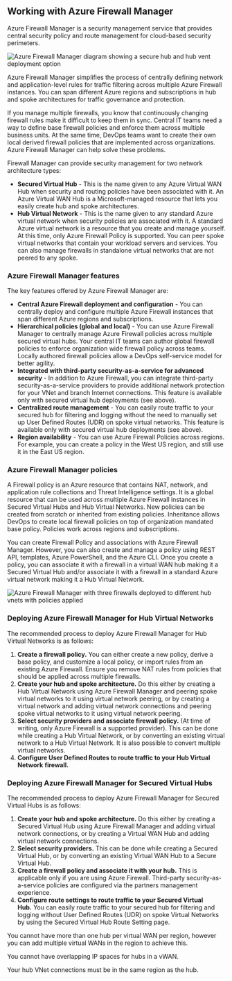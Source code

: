 
## Working with Azure Firewall Manager

Azure Firewall Manager is a security management service that provides central security policy and route management for cloud-based security perimeters.

![Azure Firewall Manager diagram showing a secure hub and hub vent deployment option](https://learn.microsoft.com/en-us/training/wwl-azure/design-implement-network-security-monitoring/media/firewall-manager-581390ee.png)

Azure Firewall Manager simplifies the process of centrally defining network and application-level rules for traffic filtering across multiple Azure Firewall instances. You can span different Azure regions and subscriptions in hub and spoke architectures for traffic governance and protection.

If you manage multiple firewalls, you know that continuously changing firewall rules make it difficult to keep them in sync. Central IT teams need a way to define base firewall policies and enforce them across multiple business units. At the same time, DevOps teams want to create their own local derived firewall policies that are implemented across organizations. Azure Firewall Manager can help solve these problems.

Firewall Manager can provide security management for two network architecture types:

- **Secured Virtual Hub** - This is the name given to any Azure Virtual WAN Hub when security and routing policies have been associated with it. An Azure Virtual WAN Hub is a Microsoft-managed resource that lets you easily create hub and spoke architectures.
- **Hub Virtual Network** - This is the name given to any standard Azure virtual network when security policies are associated with it. A standard Azure virtual network is a resource that you create and manage yourself. At this time, only Azure Firewall Policy is supported. You can peer spoke virtual networks that contain your workload servers and services. You can also manage firewalls in standalone virtual networks that are not peered to any spoke.

### Azure Firewall Manager features

The key features offered by Azure Firewall Manager are:

- **Central Azure Firewall deployment and configuration** - You can centrally deploy and configure multiple Azure Firewall instances that span different Azure regions and subscriptions.
- **Hierarchical policies (global and local)** - You can use Azure Firewall Manager to centrally manage Azure Firewall policies across multiple secured virtual hubs. Your central IT teams can author global firewall policies to enforce organization wide firewall policy across teams. Locally authored firewall policies allow a DevOps self-service model for better agility.
- **Integrated with third-party security-as-a-service for advanced security** - In addition to Azure Firewall, you can integrate third-party security-as-a-service providers to provide additional network protection for your VNet and branch Internet connections. This feature is available only with secured virtual hub deployments (see above).
- **Centralized route management** - You can easily route traffic to your secured hub for filtering and logging without the need to manually set up User Defined Routes (UDR) on spoke virtual networks. This feature is available only with secured virtual hub deployments (see above).
- **Region availability** - You can use Azure Firewall Policies across regions. For example, you can create a policy in the West US region, and still use it in the East US region.

### Azure Firewall Manager policies

A Firewall policy is an Azure resource that contains NAT, network, and application rule collections and Threat Intelligence settings. It is a global resource that can be used across multiple Azure Firewall instances in Secured Virtual Hubs and Hub Virtual Networks. New policies can be created from scratch or inherited from existing policies. Inheritance allows DevOps to create local firewall policies on top of organization mandated base policy. Policies work across regions and subscriptions.

You can create Firewall Policy and associations with Azure Firewall Manager. However, you can also create and manage a policy using REST API, templates, Azure PowerShell, and the Azure CLI. Once you create a policy, you can associate it with a firewall in a virtual WAN hub making it a Secured Virtual Hub and/or associate it with a firewall in a standard Azure virtual network making it a Hub Virtual Network.

![Azure Firewall Manager with three firewalls deployed to different hub vnets with policies applied](https://learn.microsoft.com/en-us/training/wwl-azure/design-implement-network-security-monitoring/media/firewall-manager-policies-ac1a60d8.png)

### Deploying Azure Firewall Manager for Hub Virtual Networks

The recommended process to deploy Azure Firewall Manager for Hub Virtual Networks is as follows:

1. **Create a firewall policy.** You can either create a new policy, derive a base policy, and customize a local policy, or import rules from an existing Azure Firewall. Ensure you remove NAT rules from policies that should be applied across multiple firewalls.
2. **Create your hub and spoke architecture.** Do this either by creating a Hub Virtual Network using Azure Firewall Manager and peering spoke virtual networks to it using virtual network peering, or by creating a virtual network and adding virtual network connections and peering spoke virtual networks to it using virtual network peering.
3. **Select security providers and associate firewall policy.** (At time of writing, only Azure Firewall is a supported provider). This can be done while creating a Hub Virtual Network, or by converting an existing virtual network to a Hub Virtual Network. It is also possible to convert multiple virtual networks.
4. **Configure User Defined Routes to route traffic to your Hub Virtual Network** **firewall.**

### Deploying Azure Firewall Manager for Secured Virtual Hubs

The recommended process to deploy Azure Firewall Manager for Secured Virtual Hubs is as follows:

1. **Create your hub and spoke architecture.** Do this either by creating a Secured Virtual Hub using Azure Firewall Manager and adding virtual network connections, or by creating a Virtual WAN Hub and adding virtual network connections.
2. **Select security providers.** This can be done while creating a Secured Virtual Hub, or by converting an existing Virtual WAN Hub to a Secure Virtual Hub.
3. **Create a firewall policy and associate it with your hub.** This is applicable only if you are using Azure Firewall. Third-party security-as-a-service policies are configured via the partners management experience.
4. **Configure route settings to route traffic to your Secured Virtual Hub.** You can easily route traffic to your secured hub for filtering and logging without User Defined Routes (UDR) on spoke Virtual Networks by using the Secured Virtual Hub Route Setting page.

You cannot have more than one hub per virtual WAN per region, however you can add multiple virtual WANs in the region to achieve this.

You cannot have overlapping IP spaces for hubs in a vWAN.

Your hub VNet connections must be in the same region as the hub.